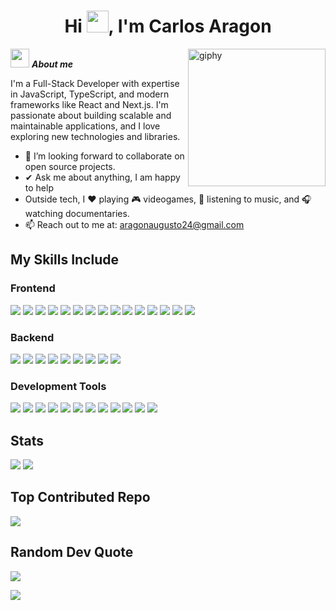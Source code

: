 <h1 align="center">Hi <img src="https://media.giphy.com/media/hvRJCLFzcasrR4ia7z/giphy.gif" width="35">, I'm Carlos Aragon</h1>

<img align='right' src="https://media.giphy.com/media/M9gbBd9nbDrOTu1Mqx/giphy.gif" width="220" alt="giphy">

<img src="https://media.giphy.com/media/ObNTw8Uzwy6KQ/giphy.gif" width="30px">&nbsp;**_About me_**

I'm a Full-Stack Developer with expertise in JavaScript, TypeScript, and modern frameworks like React and Next.js. I'm passionate about building scalable and maintainable applications, and I love exploring new technologies and libraries.

- 👯 I’m looking forward to collaborate on open source projects.
- ✔ Ask me about anything, I am happy to help<br>
- Outside tech, I ❤️ playing 🎮 videogames, 🎵 listening to music, and 🎧 watching documentaries.
- 📫 Reach out to me at: <a href="aragonaugusto24@gmail.com">aragonaugusto24@gmail.com</a>

## My Skills Include

### Frontend

<span>
    <img src="https://img.shields.io/badge/html5-%23E34F26.svg?style=for-the-badge&logo=html5&logoColor=white" />
    <img src="https://img.shields.io/badge/css3-%231572B6.svg?style=for-the-badge&logo=css3&logoColor=white" />
    <img src="https://img.shields.io/badge/javascript-%23323330.svg?style=for-the-badge&logo=javascript&logoColor=%23F7DF1E" />
    <img src="https://img.shields.io/badge/typescript-%23007ACC.svg?style=for-the-badge&logo=typescript&logoColor=white" />
    <img src="https://img.shields.io/badge/react-%2320232a.svg?style=for-the-badge&logo=react&logoColor=%2361DAFB" />
    <img src="https://img.shields.io/badge/Next-black?style=for-the-badge&logo=next.js&logoColor=white" />
    <img src="https://img.shields.io/badge/react_native-%2320232a.svg?style=for-the-badge&logo=react&logoColor=%2361DAFB" />
    <img src="https://img.shields.io/badge/expo-1C1E24?style=for-the-badge&logo=expo&logoColor=#D04A37" />
    <img src="https://img.shields.io/badge/tailwindcss-%2338B2AC.svg?style=for-the-badge&logo=tailwind-css&logoColor=white" />
    <img src="https://img.shields.io/badge/daisyui-5A0EF8?style=for-the-badge&logo=daisyui&logoColor=white" />
    <img src="https://img.shields.io/badge/styled--components-DB7093?style=for-the-badge&logo=styled-components&logoColor=white" />
    <img src="https://img.shields.io/badge/redux-%23593d88.svg?style=for-the-badge&logo=redux&logoColor=white" />
    <img src="https://img.shields.io/badge/React_Router-CA4245?style=for-the-badge&logo=react-router&logoColor=white" />
    <img src="https://img.shields.io/badge/threejs-black?style=for-the-badge&logo=three.js&logoColor=white" />
    <img src="https://img.shields.io/badge/green%20sock-88CE02?style=for-the-badge&logo=greensock&logoColor=white" />
</span>

### Backend

<span>
    <img src="https://img.shields.io/badge/node.js-6DA55F?style=for-the-badge&logo=node.js&logoColor=white" />
    <img src="https://img.shields.io/badge/express.js-%23404d59.svg?style=for-the-badge&logo=express&logoColor=%2361DAFB" />
    <img src="https://img.shields.io/badge/nestjs-%23E0234E.svg?style=for-the-badge&logo=nestjs&logoColor=white" />
    <img src="https://img.shields.io/badge/NODEMON-%23323330.svg?style=for-the-badge&logo=nodemon&logoColor=%BBDEAD" />
    <img src="https://img.shields.io/badge/AWS-%23FF9900.svg?style=for-the-badge&logo=amazon-aws&logoColor=white" />
    <img src="https://img.shields.io/badge/firebase-a08021?style=for-the-badge&logo=firebase&logoColor=ffcd34" />
    <img src="https://img.shields.io/badge/MongoDB-%234ea94b.svg?style=for-the-badge&logo=mongodb&logoColor=white" />
    <img src="https://img.shields.io/badge/docker-%230db7ed.svg?style=for-the-badge&logo=docker&logoColor=white" />
    <img src="https://img.shields.io/badge/Supabase-3ECF8E?style=for-the-badge&logo=supabase&logoColor=white" />
</span>

### Development Tools

<span>
    <img src="https://img.shields.io/badge/vite-%23646CFF.svg?style=for-the-badge&logo=vite&logoColor=white" />
    <img src="https://img.shields.io/badge/webpack-%238DD6F9.svg?style=for-the-badge&logo=webpack&logoColor=white" />
    <img src="https://img.shields.io/badge/Babel-F9DC3e?style=for-the-badge&logo=babel&logoColor=black" />
    <img src="https://img.shields.io/badge/NPM-%23CB3837.svg?style=for-the-badge&logo=npm&logoColor=white" />
    <img src="https://img.shields.io/badge/vercel-%23000000.svg?style=for-the-badge&logo=vercel&logoColor=white" />
    <img src="https://img.shields.io/badge/netlify-%23000000.svg?style=for-the-badge&logo=netlify&logoColor=#00C7B7" />
    <img src="https://img.shields.io/badge/git-%23F05033.svg?style=for-the-badge&logo=git&logoColor=white" />
    <img src="https://img.shields.io/badge/github-%23121011.svg?style=for-the-badge&logo=github&logoColor=white" />
    <img src="https://img.shields.io/badge/Postman-FF6C37?style=for-the-badge&logo=postman&logoColor=white" />
    <img src="https://img.shields.io/badge/android%20studio-346ac1?style=for-the-badge&logo=android%20studio&logoColor=white" />
    <img src="https://img.shields.io/badge/Visual%20Studio%20Code-0078d7.svg?style=for-the-badge&logo=visual-studio-code&logoColor=white" />
    <img src="https://img.shields.io/badge/figma-%23F24E1E.svg?style=for-the-badge&logo=figma&logoColor=white" />
</span>

<h2 align="start">Stats</h2>

![](https://github-readme-streak-stats.herokuapp.com?user=Charlesss-0&theme=tokyonight&hide_border=true&border_radius=7&date_format=M%20j%5B%2C%20Y%5D&hide_border=true)
![](https://github-readme-stats.vercel.app/api/top-langs/?username=Charlesss-0&theme=tokyonight&include_all_commits=false&count_private=false&layout=compact&hide_border=true)

## Top Contributed Repo

![](https://github-contributor-stats.vercel.app/api?username=Charlesss-0&limit=5&theme=tokyonight&combine_all_yearly_contributions=true&hide_border=true)

## Random Dev Quote

![](https://quotes-github-readme.vercel.app/api?type=horizontal&theme=tokyonight&hide_border=true)

![](https://i.giphy.com/media/v1.Y2lkPTc5MGI3NjExNDV1ZmlvYm8zZGw1MTk4em5jODAyMHdwdHR5ZmV6dzYwbW5haG1wcyZlcD12MV9pbnRlcm5hbF9naWZfYnlfaWQmY3Q9Zw/IpSc0bp7LmGC4/giphy.gif)
